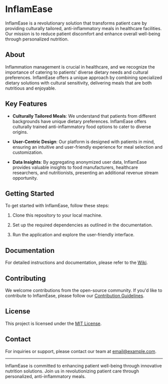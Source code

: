 # InflamEase

InflamEase is a revolutionary solution that transforms patient care by providing culturally tailored, anti-inflammatory meals in healthcare facilities. Our mission is to reduce patient discomfort and enhance overall well-being through personalized nutrition.

## About

Inflammation management is crucial in healthcare, and we recognize the importance of catering to patients' diverse dietary needs and cultural preferences. InflamEase offers a unique approach by combining specialized dietary solutions with cultural sensitivity, delivering meals that are both nutritious and enjoyable.

## Key Features

- **Culturally Tailored Meals**: We understand that patients from different backgrounds have unique dietary preferences. InflamEase offers culturally trained anti-inflammatory food options to cater to diverse origins.

- **User-Centric Design**: Our platform is designed with patients in mind, ensuring an intuitive and user-friendly experience for meal selection and customization.

- **Data Insights**: By aggregating anonymized user data, InflamEase provides valuable insights to food manufacturers, healthcare researchers, and nutritionists, presenting an additional revenue stream opportunity.

## Getting Started

To get started with InflamEase, follow these steps:

1. Clone this repository to your local machine.

2. Set up the required dependencies as outlined in the documentation.

3. Run the application and explore the user-friendly interface.

## Documentation

For detailed instructions and documentation, please refer to the [Wiki](link_to_wiki_here).

## Contributing

We welcome contributions from the open-source community. If you'd like to contribute to InflamEase, please follow our [Contribution Guidelines](link_to_contributing_guide_here).

## License

This project is licensed under the [MIT License](LICENSE).

## Contact

For inquiries or support, please contact our team at [email@example.com](mailto:email@example.com).

---

InflamEase is committed to enhancing patient well-being through innovative nutrition solutions. Join us in revolutionizing patient care through personalized, anti-inflammatory meals.
